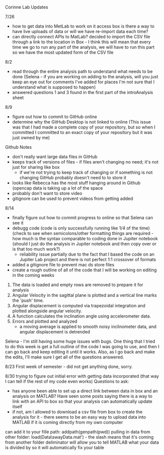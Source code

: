 Corinne Lab Updates

7/26
- how to get data into MetLab to work on it
    access box
is there a way to have live uploads of data or will we have re-import
data each time?
- can directly connect APIs to MatLab?
decided to import the CSV file through a link to the location in Box - I
think this will mean that every time we go to run any part of the analysis,
we will have to run this part so we have the most updated form of the CSV
file

8/2
- read through the entire analysis path to understand what needs to be done
(Selena - if you are working on adding to the analysis, will you just keep
an eye out for comments I've added for places I'm not sure that I understand
what is supposed to happen)
- answered questions 1 and 3 found in the first part of the introAnalysis sheet

8/9
- figure out how to commit to GitHub online
- determine why the GitHub Desktop is not linked to online (This issue was 
that I had made a complete copy of your repository, but so when I committed
I committed to an exact copy of your repository but it was just owned by me)

Github Notes
- don't really want large data files in GitHub
- keeps track of versions of files - if files aren't changing no need; it's
not just for sharing like box
    - if we're not trying to keep track of changing or if something is not
        changing GitHub probably doesn't need to to store it
- looks like Rebecca has the most stuff hanging around in Github (opencap data
is taking up a lot of the space
- probably don't want to store video
- gitignore can be used to prevent videos from getting added

8/14
- finally figure out how to commit progress to online so that Selena can see
it
- debugg code (code is only successfully running like 1/4 of the time)
(check to see when semicolons/other formatting things are required - how much
is the syntax comparable to coding done in Jupiter notebook (should I just do
the analysis in Jupiter notebook and then copy over or is that too much work?)
    - reliability issue partially due to the fact that I based the code on an
        Jupiter Lab project and there is not perfect 1:1 crossover of formats
- added a gitignore file to prevent mac ds store files
- create a rough outline of all of the code that I will be working on editing
in the coming weeks
1) The data is loaded and empty rows are removed to prepare it for analysis
2) Angular Velocity in the sagittal plane is plotted and a vertical line marks
the 'push' time.
3) Angular displacement is computed via trapezoidal integration and plotted alongside
angular velocity.
4) A function calculates the inclination angle using accelerometer data.
5) Errors and plotted and analyzed
    - a moving average is applied to smooth noisy inclinometer data, and angular
        displacement is detrended

Selena - I'm still having some huge issues with bugs. One thing that I tried
to do this week is get a full outline of the code I was going to use, and then
I can go back and keep editing it until it works. Also, as I go back and make
the edits, I'll make sure I get all of the questions answered.

8/23
First week of semester - did not get anything done, sorry.

8/30
trying to figure out initial error with getting data incorporated (that way I
can tell if the rest of my code even works)
Questions to ask:
- has anyone been able to set up a direct link between data in box and an analysis
on MATLAB? Have seen some posts saying there is a way to link with an API to
box so that your analysis can automatically update itself
- if not, am I allowed to download a csv file from box to create the analysis for
it - there seems to be an easy way to upload data into MATLAB if it is coming
directly from my own computer

can add it to your fille path: addpath(genpath(pwd))
pulling in data from other folder: load(Data\swayData.mat') - the slash means that it's coming
from another folder
deliminator will allow you to tell MATLAB what your data is divided by so it will
automatically fix your table